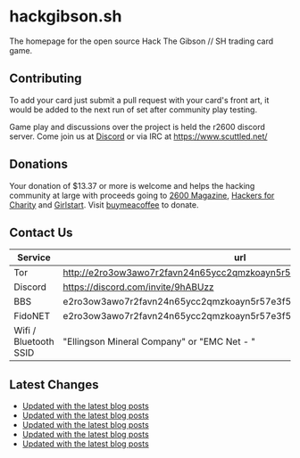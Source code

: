 # hackgibson.sh
The homepage for the open source Hack The Gibson // SH trading card game.


## Contributing

To add your card just submit a pull request with your card's front art, it would be added to the next run of set after community play testing.

Game play and discussions over the project is held the r2600 discord server. Come join us at [Discord](https://discord.com/invite/9hABUzz) or via IRC at https://www.scuttled.net/


## Donations

Your donation of $13.37 or more is welcome and helps the hacking community at large with proceeds going to [2600 Magazine](https://2600.com/), [Hackers for Charity](https://hackersforcharity.org) and [Girlstart](https://girlstart.org).  Visit [buymeacoffee](https://www.buymeacoffee.com/hackgibson.sh) to donate.


## Contact Us

Service | url
-|-
Tor | http://e2ro3ow3awo7r2favn24n65ycc2qmzkoayn5r57e3f56nvjwdcgg32ad.onion
Discord | https://discord.com/invite/9hABUzz
BBS | e2ro3ow3awo7r2favn24n65ycc2qmzkoayn5r57e3f56nvjwdcgg32ad.onion:23
FidoNET | e2ro3ow3awo7r2favn24n65ycc2qmzkoayn5r57e3f56nvjwdcgg32ad.onion:24554
Wifi / Bluetooth SSID | "Ellingson Mineral Company" or "EMC Net - <fidonet address>"

## Latest Changes
<!-- BLOG-POST-LIST:START -->
- [Updated with the latest blog posts](https://github.com/DFW2600/hackgibson.sh/commit/4398f2cae3e6ed48341721c03957723e8fade428)
- [Updated with the latest blog posts](https://github.com/DFW2600/hackgibson.sh/commit/da086d0eb5af75c175545b6c20facc9f38b9471e)
- [Updated with the latest blog posts](https://github.com/DFW2600/hackgibson.sh/commit/0fd1f6baf4949e4bc496a734712b55b6c9e7defd)
- [Updated with the latest blog posts](https://github.com/DFW2600/hackgibson.sh/commit/025cdba5e38c83f947b43d5999a012eb9afe1e32)
- [Updated with the latest blog posts](https://github.com/DFW2600/hackgibson.sh/commit/f9649d8c64f7c5e07a1d73ff1e40645e59128096)
<!-- BLOG-POST-LIST:END -->
